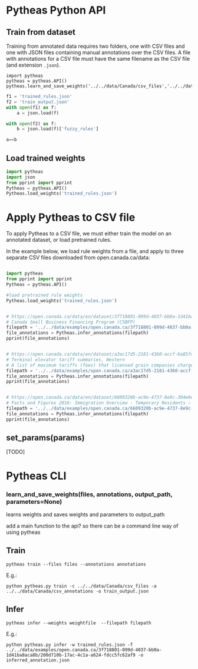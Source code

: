# Pytheas Python API
## Train from dataset
Training from annotated data requires two folders, one with CSV files and one with JSON files containing manual annotations over the CSV files. A file with annotations for a CSV file must have the same filename as the CSV file (and extension `.json`).

```
import pytheas
pytheas = pytheas.API()
pytheas.learn_and_save_weights('../../data/Canada/csv_files','../../data/Canada/csv_annotations')
```
```python
f1 = 'trained_rules.json'
f2 = 'train_output.json'
with open(f1) as f: 
    a = json.load(f)

with open(f2) as f: 
    b = json.load(f)['fuzzy_rules']    

a==b
```    
## Load trained weights
```python
import pytheas
import json
from pprint import pprint
Pytheas = pytheas.API()
Pytheas.load_weights('trained_rules.json')
```

# Apply Pytheas to CSV file
To apply Pytheas to a CSV file, we must either train the model on an annotated dataset, or load pretrained rules.

In the example below, we load rule weights from a file, and apply to three separate CSV files downloaded from open.canada.ca/data:

```python

import pytheas
from pprint import pprint
Pytheas = pytheas.API()

#load pretrained rule weights
Pytheas.load_weights('trained_rules.json')


# https://open.canada.ca/data/en/dataset/3f718801-099d-4037-bb0a-1d41ba8aca8b  
# Canada Small Business Financing Program (CSBFP)
filepath = '../../data/examples/open.canada.ca/3f718801-099d-4037-bb0a-1d41ba8aca8b/200d710b-17ac-4c1a-a624-fdcc5fc62af9'     
file_annotations = Pytheas.infer_annotations(filepath)
pprint(file_annotations) 


# https://open.canada.ca/data/en/dataset/a3ac17d5-2181-4360-accf-6a85fd3abc29
# Terminal elevator tariff summaries, Western
# A list of maximum tariffs (fees) that licensed grain companies charge for elevating, cleaning, drying and storing grain.
filepath = '../../data/examples/open.canada.ca/a3ac17d5-2181-4360-accf-6a85fd3abc29/1a250950-c78b-4e5c-be71-f84bf62737b2'     
file_annotations = Pytheas.infer_annotations(filepath)
pprint(file_annotations) 


# https://open.canada.ca/data/en/dataset/6609320b-ac9e-4737-8e9c-304e6e843c17
# Facts and Figures 2016: Immigration Overview - Temporary Residents – Annual IRCC Updates
filepath = '../../data/examples/open.canada.ca/6609320b-ac9e-4737-8e9c-304e6e843c17/IRCC_FF_TR_2016_01_CSV.csv'
file_annotations = Pytheas.infer_annotations(filepath)
pprint(file_annotations)
```

## set_params(params)
[TODO]

# Pytheas CLI

### learn_and_save_weights(files, annotations, output_path, parameters=None)
learns weights and saves weights and parameters to output_path

add a main function to the api?
so there can be a command line way of using pytheas

## Train
```
pytheas train --files files --annotations annotations
```

E.g.:

```
python pytheas.py train -c ../../data/Canada/csv_files -a ../../data/Canada/csv_annotations -o train_output.json
```

## Infer
```
pytheas infer --weights weightfile  --filepath filepath
```

E.g.:
```
python pytheas.py infer -w trained_rules.json -f ../../data/examples/open.canada.ca/3f718801-099d-4037-bb0a-1d41ba8aca8b/200d710b-17ac-4c1a-a624-fdcc5fc62af9 -o inferred_annotation.json
```

